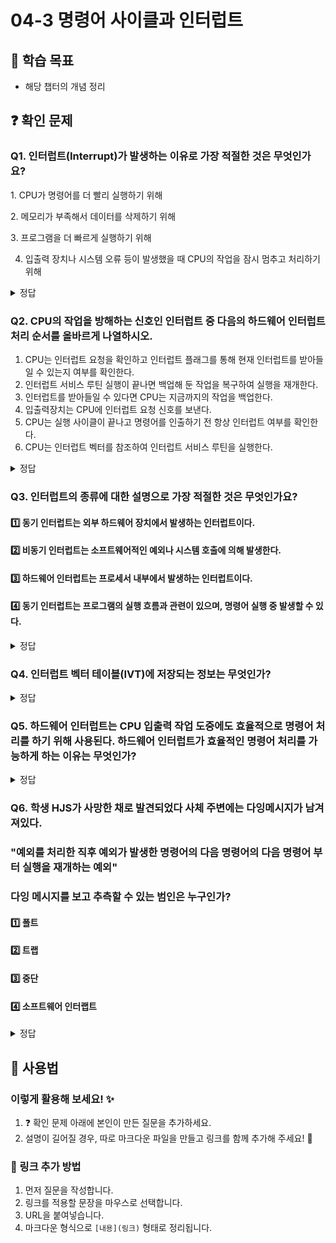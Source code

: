# 04-3 명령어 사이클과 인터럽트

## 📌 학습 목표
- 해당 챕터의 개념 정리

## ❓ 확인 문제
### Q1. 인터럽트(Interrupt)가 발생하는 이유로 가장 적절한 것은 무엇인가요?

1️. CPU가 명령어를 더 빨리 실행하기 위해

2️. 메모리가 부족해서 데이터를 삭제하기 위해

3️. 프로그램을 더 빠르게 실행하기 위해

4. 입출력 장치나 시스템 오류 등이 발생했을 때 CPU의 작업을 잠시 멈추고 처리하기 위해

<details>
<summary>정답</summary>

- **4️. 입출력 장치나 시스템 오류 등이 발생했을 때 CPU의 작업을 잠시 멈추고 처리하기 위해.**   
  - 입출력 장치의 요청, 키보드 입력, 소프트웨어 예외(예: 0으로 나누기 오류) 등이 발생하면 CPU는 현재 작업을 중단하고, 해당 요청을 우선 처리합니다
  - 예를 들어, 프린터가 인쇄를 완료하면 CPU는 인터럽트를 받아 다음 인쇄 작업을 시작합니다.

**[해설]**

- **인터럽트(Interrupt)**
	- CPU가 특정 작업을 수행 중일 때 긴급한 사건이 발생하면 현재 작업을 멈추고 먼저 처리하도록 하는 기능



- **1.  CPU가 명령어를 더 빨리 실행하기 위해**   
  - 인터럽트는 메모리 공간을 확보하는 기능 X
  - 메모리가 부족할 경우, 컴퓨터는 다른 방법으로 공간을 확보하지만, 이 과정에서 인터럽트가 꼭 필요한 것은 아닙니다.


- **2. 메모리가 부족해서 데이터를 삭제하기 위해**   
  - 메모리 부족은 일반적으로 가상 메모리 기법(Paging, Swapping)으로 해결됩니다.
  - 인터럽트는 메모리 관리와 직접적인 연관이 없습니다
  

- **3. 프로그램을 더 빠르게 실행하기 위해** 
  - 오히려 인터럽트가 많아지면 프로그램 실행 속도가 느려질 수 있습니다.
  - 인터럽트는 긴급한 이벤트를 먼저 처리하는 기능이지, CPU 속도를 증가시키는 기능이 아닙니다.
  
---

</details>

### Q2. CPU의 작업을 방해하는 신호인 인터럽트 중 다음의 하드웨어 인터럽트 처리 순서를 올바르게 나열하시오.

1. CPU는 인터럽트 요청을 확인하고 인터럽트 플래그를 통해 현재 인터럽트를 받아들일 수 있는지 여부를 확인한다.
2. 인터럽트 서비스 루틴 실행이 끝나면 백업해 둔 작업을 복구하여 실행을 재개한다. 
3. 인터럽트를 받아들일 수 있다면 CPU는 지금까지의 작업을 백업한다.
4. 입출력장치는 CPU에 인터럽트 요청 신호를 보낸다.
5. CPU는 실행 사이클이 끝나고 명령어를 인출하기 전 항상 인터럽트 여부를 확인한다.
6. CPU는 인터럽트 벡터를 참조하여 인터럽트 서비스 루틴을 실행한다.

<details>
<summary>정답</summary>

(4) -> (5) -> (1) -> (3) -> (6) -> (2)

**[해설]**

인터럽트(Interrupt)는 **CPU가 실행 중인 작업을 일시적으로 중단하고, 특정 이벤트(예: 입출력 완료, 타이머 이벤트, 오류 발생 등)를 처리하기 위해 실행되는 메커니즘**이다.  
인터럽트는 **동기 인터럽트**와 **비동기 인터럽트(하드웨어 인터럽트)**로 나뉘며, 이 문제에서는 **하드웨어 인터럽트의 처리 과정**을 다룬다.  

---

### **🔹 인터럽트 처리 과정 상세 설명**  

1️⃣ **(4) 입출력장치는 CPU에 인터럽트 요청 신호를 보낸다.**  
   - 키보드 입력, 디스크 입출력, 네트워크 이벤트 등 **외부 장치(입출력 장치)가 CPU에 인터럽트 요청(Interrupt Request, IRQ) 신호를 보낸다.**  
   - 이 신호는 **인터럽트 컨트롤러**를 통해 CPU에 전달된다.  

2️⃣ **(5) CPU는 실행 사이클이 끝나고 명령어를 인출하기 전 항상 인터럽트 여부를 확인한다.**  
   - CPU는 **명령어 실행이 끝난 후** 새로운 명령어를 가져오기 전에 **인터럽트 요청이 있는지 확인**한다.  
   - 만약 인터럽트가 있다면, 현재 실행 중인 프로세스를 일시 중단하고 인터럽트를 처리한다.  

3️⃣ **(1) CPU는 인터럽트 요청을 확인하고 인터럽트 플래그를 통해 현재 인터럽트를 받아들일 수 있는지 여부를 확인한다.**  
   - CPU는 **인터럽트 가능 여부(플래그 상태)와 인터럽트 우선순위(다른 인터럽트와의 비교)**를 확인한다.  
   - 만약 현재 인터럽트를 처리할 수 없다면, 요청을 보류하고 기존 작업을 계속 진행한다.  

4️⃣ **(3) 인터럽트를 받아들일 수 있다면 CPU는 지금까지의 작업을 백업한다.**  
   - 현재 실행 중이던 명령어의 **레지스터 값, 프로그램 카운터(PC), 플래그 레지스터** 등을 **스택(Stack)에 저장하여 나중에 복구할 수 있도록 한다.**  
   - 이렇게 하면 인터럽트 처리가 끝난 후 원래 작업으로 복귀할 수 있다.  

5️⃣ **(6) CPU는 인터럽트 벡터를 참조하여 인터럽트 서비스 루틴을 실행한다.**  
   - CPU는 **인터럽트 벡터 테이블(Interrupt Vector Table, IVT)을 참조하여 해당 인터럽트에 맞는 인터럽트 서비스 루틴(ISR, Interrupt Service Routine)을 실행한다.**  
   - ISR은 **해당 인터럽트 요청을 처리하는 코드(예: 키보드 입력 처리, 네트워크 패킷 수신 처리 등)이다.**  

6️⃣ **(2) 인터럽트 서비스 루틴 실행이 끝나면 백업해 둔 작업을 복구하여 실행을 재개한다.**  
   - 인터럽트 처리가 완료되면, **스택에 저장해 둔 레지스터와 프로그램 카운터(PC) 값을 복원하여 원래 실행하던 프로그램으로 돌아간다.**  
   - 이후 CPU는 중단되었던 작업을 다시 수행한다.  

  ---

</details>

### Q3. 인터럽트의 종류에 대한 설명으로 가장 적절한 것은 무엇인가요?  


#### 1️⃣ 동기 인터럽트는 외부 하드웨어 장치에서 발생하는 인터럽트이다.  
#### 2️⃣ 비동기 인터럽트는 소프트웨어적인 예외나 시스템 호출에 의해 발생한다.  
#### 3️⃣ 하드웨어 인터럽트는 프로세서 내부에서 발생하는 인터럽트이다.  
#### 4️⃣ 동기 인터럽트는 프로그램의 실행 흐름과 관련이 있으며, 명령어 실행 중 발생할 수 있다.  

<details>
<summary>정답</summary>

- #### 4️⃣ 동기 인터럽트는 프로그램의 실행 흐름과 관련이 있으며, 명령어 실행 중 발생할 수 있다. 
  - 동기 인터럽트는 프로그램 실행 중 발생하는 예외나 시스템 호출 등의 원인으로 발생합니다.  
#### 소프트웨어 인터럽트 
- **소프트웨어에서 실행 중 발생**하는 인터럽트.
- **예:**  
  - `System Call`= 운영체제의 기능을 사용하기 위한 요청
  - `Exception` = 예외 처리

---

### **인터럽트의 종류**  
인터럽트는 크게 **동기 인터럽트**와 **비동기 인터럽트**로 구분됩니다.  

#### **1️⃣ 동기 인터럽트 **
- 프로그램의 **명령어 실행 중 발생**하는 인터럽트로, 실행 흐름과 관련이 있음.
- **발생 원인:**  
  - 0으로 나누기
  - 잘못된 메모리 접근 
  - 시스템 호출  

#### **2️⃣ 비동기 인터럽트 **
- 프로그램의 실행과는 **독립적으로 발생**하는 인터럽트.
- **발생 원인:**  
  - 키보드 입력 (`Keyboard Interrupt`)  
  - 네트워크 패킷 도착  
  - 타이머 인터럽트 (`Timer Interrupt`)  

#### **3️⃣ 하드웨어 인터럽트 **
- **외부 장치**에서 발생하며, 비동기 인터럽트에 해당함.


---

### **자바의 인터럽트 **
- `interrupt()`  
> - **작업이 오래 걸리는 스레드**를 안전하게 종료해야 할 때 활용
> - 무한 루프를 실행 중인 스레드를 종료할 때 사용
- `isInterrupted()`
> - 스레드가 중단 요청을 받았는지 확인
> - **여러 번 인터럽트를 확인**해야 하는 반복 작업 시 사용
- `Thread.interrupted()`
> - 현재 실행 중인 스레드가 인터럽트를 받았는지 확인하고, 즉시 플래그를 초기화
> - **한 번만 인터럽트를 체크**해야 하는 경우 사용
> - 인터럽트 플래그를 **초기화**


---

</details>


### Q4. 인터럽트 벡터 테이블(IVT)에 저장되는 정보는 무엇인가?

<details>
<summary>정답</summary>

 인터럽트 벡터 테이블(IVT, Interrupt Vector Table)에는 **각 인터럽트 번호(Interrupt Number)** 와 해당 인터럽트를 처리할 ISR(인터럽트 서비스 루틴)의 주소가 저장되어 있다.<br>
CPU는 인터럽트가 발생하면 인터럽트 벡터 테이블을 참조하여 ISR의 주소를 찾아 실행한다.

</details>

### Q5. 하드웨어 인터럽트는 CPU 입출력 작업 도중에도 효율적으로 명령어 처리를 하기 위해 사용된다. 하드웨어 인터럽트가 효율적인 명령어 처리를 가능하게 하는 이유는 무엇인가?

<details>
<summary>정답</summary>

- 만약 하드웨어 인터럽트를 사용하지 않는다면, CPU가 하드웨어에 명령한 작업 완료 여부를 확인하기 위한 주기적인 비용이 필요하다. 이는 CPU의 작업을 방해하는 CPU 사이클 낭비 요소로 볼 수 있다.

- 하지만 하드웨어 인터럽트를 이용하면 CPU가 주기적으로 완료 여부를 확인하지 않고,  작업 완료 시 입력 알림 즉 인터럽트를 받아 그전까지 다른 작업을 처리할 수 있다.

- 이러한 이유로 하드웨어 인터럽트를 사용하면 그렇지 않은 경우와 비교했을 때, 효율적인 명령어 처리가 가능하게 된다.

---

</details>

### Q6. 학생 HJS가 사망한 채로 발견되었다 사체 주변에는 다잉메시지가 남겨져있다.
### "예외를 처리한 직후 예외가 발생한 명령어의 다음 명령어의 다음 명령어 부터 실행을 재개하는 예외"
### 다잉 메시지를 보고 추측할 수 있는 범인은 누구인가?  


#### 1️⃣ 폴트 
#### 2️⃣ 트랩  
#### 3️⃣ 중단  
#### 4️⃣ 소프트웨어 인터랩트  

<details>
<summary>정답</summary>

- #### 2️⃣ 트랩 
  - 트랩은 예외를 처리한 직후 예외가 발생한 명령어의 다음 명령어의 다음 명령어 부터 실행을 재개하는 예외이다.  
  - 교재에서는 디버깅이이 대표적인 트랩의 예라고 합니다. 

**[해설]**

- **1  폴트는 예외를 처리한 직후 예외가 발생한 명령어부터 실행을 재개하는 예외.**  ❌ 
  -  명령어를 실행시키기 위해 보조 기억장치에 데이터를 자져와야 하는 상황을 예로 들고 있습니다. 

- **3  중단은 CPU가 실행 중인 프로그램을 강제로 중단 시킬 수 밖에 없는 심각한 오류를 발견했을 때 발생하는 예외외.**  ❌ 
 
  
- **4  소프트웨어 인터럽트는 시스템 호출이 발생할 때만 나타난다.**  ❌ 
  - 자세한 내용은 9장에서 설명한다고 교재에 서술. 
  
---

</details>




</details>

## 📝 사용법  
### 이렇게 활용해 보세요! ✨  
1. ❓ 확인 문제 아래에 본인이 만든 질문을 추가하세요.  
2. 설명이 길어질 경우, 따로 마크다운 파일을 만들고 링크를 함께 추가해 주세요! 🔗  

### 🔗 링크 추가 방법  
1. 먼저 질문을 작성합니다.  
2. 링크를 적용할 문장을 마우스로 선택합니다.  
3. URL을 붙여넣습니다.  
4. 마크다운 형식으로 `[내용](링크)` 형태로 정리됩니다.  
